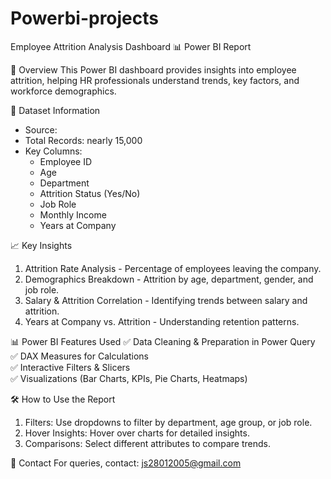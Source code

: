 # Powerbi-projects




Employee Attrition Analysis Dashboard 
📊 Power BI Report  

📌 Overview
This Power BI dashboard provides insights into employee attrition, helping HR professionals understand trends, key factors, and workforce demographics.  



📂 Dataset Information 
- Source: 
- Total Records: nearly 15,000
- Key Columns: 
  - Employee ID  
  - Age  
  - Department  
  - Attrition Status (Yes/No)  
  - Job Role  
  - Monthly Income  
  - Years at Company  

 
 
 📈 Key Insights
1. Attrition Rate Analysis - Percentage of employees leaving the company.  
2. Demographics Breakdown - Attrition by age, department, gender, and job role.  
3. Salary & Attrition Correlation - Identifying trends between salary and attrition.  
4. Years at Company vs. Attrition - Understanding retention patterns.  

 
 
 
 📊 Power BI Features Used
✅ Data Cleaning & Preparation in Power Query  
✅ DAX Measures for Calculations  
✅ Interactive Filters & Slicers  
✅ Visualizations (Bar Charts, KPIs, Pie Charts, Heatmaps)  




🛠 How to Use the Report
1. Filters:
    Use dropdowns to filter by department, age group, or job role.  
3. Hover Insights:
   Hover over charts for detailed insights.  
4. Comparisons:
   Select different attributes to compare trends.  

 
 
 📧 Contact
For queries, contact: js28012005@gmail.com
